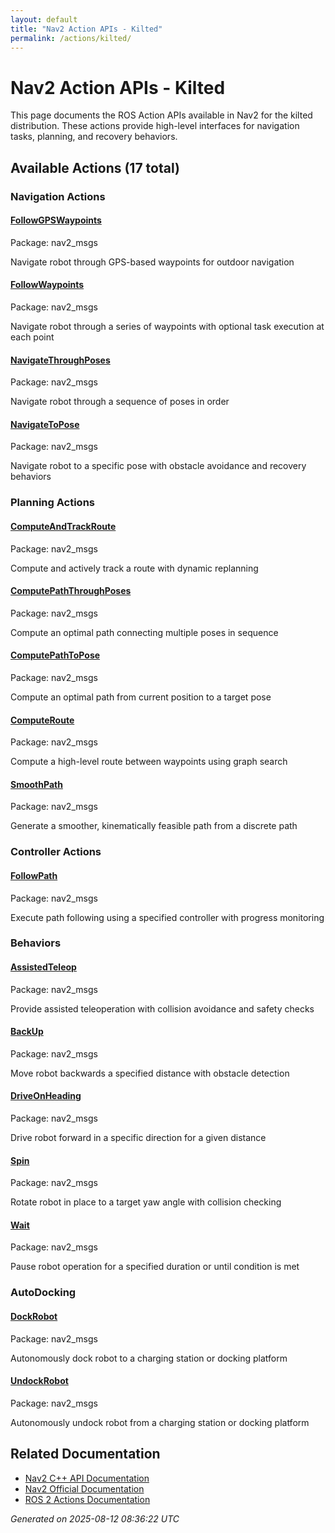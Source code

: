```yaml
---
layout: default
title: "Nav2 Action APIs - Kilted"
permalink: /actions/kilted/
---
```


# Nav2 Action APIs - Kilted

This page documents the ROS Action APIs available in Nav2 for the kilted distribution. These actions provide high-level interfaces for navigation tasks, planning, and recovery behaviors.

## Available Actions (17 total)


### Navigation Actions

<div class="action-grid">
  <div class="action-card">
    <h4><a href="/actions/kilted/followgpswaypoints.html">FollowGPSWaypoints</a></h4>
    <p class="action-package">Package: nav2_msgs</p>
    <p class="action-description">Navigate robot through GPS-based waypoints for outdoor navigation</p>
  </div>
  <div class="action-card">
    <h4><a href="/actions/kilted/followwaypoints.html">FollowWaypoints</a></h4>
    <p class="action-package">Package: nav2_msgs</p>
    <p class="action-description">Navigate robot through a series of waypoints with optional task execution at each point</p>
  </div>
  <div class="action-card">
    <h4><a href="/actions/kilted/navigatethroughposes.html">NavigateThroughPoses</a></h4>
    <p class="action-package">Package: nav2_msgs</p>
    <p class="action-description">Navigate robot through a sequence of poses in order</p>
  </div>
  <div class="action-card">
    <h4><a href="/actions/kilted/navigatetopose.html">NavigateToPose</a></h4>
    <p class="action-package">Package: nav2_msgs</p>
    <p class="action-description">Navigate robot to a specific pose with obstacle avoidance and recovery behaviors</p>
  </div>
</div>

### Planning Actions

<div class="action-grid">
  <div class="action-card">
    <h4><a href="/actions/kilted/computeandtrackroute.html">ComputeAndTrackRoute</a></h4>
    <p class="action-package">Package: nav2_msgs</p>
    <p class="action-description">Compute and actively track a route with dynamic replanning</p>
  </div>
  <div class="action-card">
    <h4><a href="/actions/kilted/computepaththroughposes.html">ComputePathThroughPoses</a></h4>
    <p class="action-package">Package: nav2_msgs</p>
    <p class="action-description">Compute an optimal path connecting multiple poses in sequence</p>
  </div>
  <div class="action-card">
    <h4><a href="/actions/kilted/computepathtopose.html">ComputePathToPose</a></h4>
    <p class="action-package">Package: nav2_msgs</p>
    <p class="action-description">Compute an optimal path from current position to a target pose</p>
  </div>
  <div class="action-card">
    <h4><a href="/actions/kilted/computeroute.html">ComputeRoute</a></h4>
    <p class="action-package">Package: nav2_msgs</p>
    <p class="action-description">Compute a high-level route between waypoints using graph search</p>
  </div>
  <div class="action-card">
    <h4><a href="/actions/kilted/smoothpath.html">SmoothPath</a></h4>
    <p class="action-package">Package: nav2_msgs</p>
    <p class="action-description">Generate a smoother, kinematically feasible path from a discrete path</p>
  </div>
</div>

### Controller Actions

<div class="action-grid">
  <div class="action-card">
    <h4><a href="/actions/kilted/followpath.html">FollowPath</a></h4>
    <p class="action-package">Package: nav2_msgs</p>
    <p class="action-description">Execute path following using a specified controller with progress monitoring</p>
  </div>
</div>

### Behaviors

<div class="action-grid">
  <div class="action-card">
    <h4><a href="/actions/kilted/assistedteleop.html">AssistedTeleop</a></h4>
    <p class="action-package">Package: nav2_msgs</p>
    <p class="action-description">Provide assisted teleoperation with collision avoidance and safety checks</p>
  </div>
  <div class="action-card">
    <h4><a href="/actions/kilted/backup.html">BackUp</a></h4>
    <p class="action-package">Package: nav2_msgs</p>
    <p class="action-description">Move robot backwards a specified distance with obstacle detection</p>
  </div>
  <div class="action-card">
    <h4><a href="/actions/kilted/driveonheading.html">DriveOnHeading</a></h4>
    <p class="action-package">Package: nav2_msgs</p>
    <p class="action-description">Drive robot forward in a specific direction for a given distance</p>
  </div>
  <div class="action-card">
    <h4><a href="/actions/kilted/spin.html">Spin</a></h4>
    <p class="action-package">Package: nav2_msgs</p>
    <p class="action-description">Rotate robot in place to a target yaw angle with collision checking</p>
  </div>
  <div class="action-card">
    <h4><a href="/actions/kilted/wait.html">Wait</a></h4>
    <p class="action-package">Package: nav2_msgs</p>
    <p class="action-description">Pause robot operation for a specified duration or until condition is met</p>
  </div>
</div>

### AutoDocking

<div class="action-grid">
  <div class="action-card">
    <h4><a href="/actions/kilted/dockrobot.html">DockRobot</a></h4>
    <p class="action-package">Package: nav2_msgs</p>
    <p class="action-description">Autonomously dock robot to a charging station or docking platform</p>
  </div>
  <div class="action-card">
    <h4><a href="/actions/kilted/undockrobot.html">UndockRobot</a></h4>
    <p class="action-package">Package: nav2_msgs</p>
    <p class="action-description">Autonomously undock robot from a charging station or docking platform</p>
  </div>
</div>


## Related Documentation

- [Nav2 C++ API Documentation](/kilted/html/index.html)
- [Nav2 Official Documentation](https://nav2.org/)
- [ROS 2 Actions Documentation](https://docs.ros.org/en/kilted/Tutorials/Beginner-CLI-Tools/Understanding-ROS2-Actions/Understanding-ROS2-Actions.html)

*Generated on 2025-08-12 08:36:22 UTC*